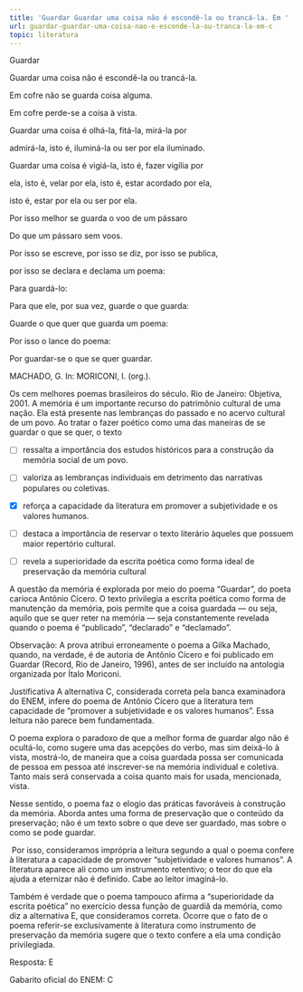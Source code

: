 ```yaml
---
title: 'Guardar Guardar uma coisa não é escondê-la ou trancá-la. Em '
url: guardar-guardar-uma-coisa-nao-e-esconde-la-ou-tranca-la-em-c
topic: literatura
---
```



Guardar

Guardar uma coisa não é escondê-la ou trancá-la.

Em cofre não se guarda coisa alguma.

Em cofre perde-se a coisa à vista.

Guardar uma coisa é olhá-la, fitá-la, mirá-la por

admirá-la, isto é, iluminá-la ou ser por ela iluminado.

Guardar uma coisa é vigiá-la, isto é, fazer vigília por

ela, isto é, velar por ela, isto é, estar acordado por ela,

isto é, estar por ela ou ser por ela.

Por isso melhor se guarda o voo de um pássaro

Do que um pássaro sem voos.

Por isso se escreve, por isso se diz, por isso se publica,

por isso se declara e declama um poema:

Para guardá-lo:

Para que ele, por sua vez, guarde o que guarda:

Guarde o que quer que guarda um poema:

Por isso o lance do poema:

Por guardar-se o que se quer guardar.

MACHADO, G. In: MORICONI, I. (org.).

Os cem melhores poemas brasileiros do século. Rio de Janeiro: Objetiva, 2001. A memória é um importante recurso do patrimônio cultural de uma nação. Ela está presente nas lembranças do passado e no acervo cultural de um povo. Ao tratar o fazer poético como uma das maneiras de se guardar o que se quer, o texto



- [ ] ressalta a importância dos estudos históricos para a construção da memória social de um povo.
- [ ] valoriza as lembranças individuais em detrimento das narrativas populares ou coletivas.
- [x] reforça a capacidade da literatura em promover a subjetividade e os valores humanos.
- [ ] destaca a importância de reservar o texto literário àqueles que possuem maior repertório cultural.
- [ ] revela a superioridade da escrita poética como forma ideal de preservação da memória cultural


A questão da memória é explorada por meio do poema “Guardar”, do poeta carioca Antônio Cícero. O texto privilegia a escrita poética como forma de manutenção da memória, pois permite que a coisa guardada — ou seja, aquilo que se quer reter na memória — seja constantemente revelada quando o poema é “publicado”, “declarado” e “declamado”.

Observação: A prova atribui erroneamente o poema a Gilka Machado, quando, na verdade, é de autoria de Antônio Cícero e foi publicado em Guardar (Record, Rio de Janeiro, 1996), antes de ser incluído na antologia organizada por Ítalo Moriconi.

Justificativa A alternativa C, considerada correta pela banca examinadora do ENEM, infere do poema de Antônio Cícero que a literatura tem capacidade de “promover a subjetividade e os valores humanos”. Essa leitura não parece bem fundamentada.

O poema explora o paradoxo de que a melhor forma de guardar algo não é ocultá-lo, como sugere uma das acepções do verbo, mas sim deixá-lo à vista, mostrá-lo, de maneira que a coisa guardada possa ser comunicada de pessoa em pessoa até inscrever-se na memória individual e coletiva. Tanto mais será conservada a coisa quanto mais for usada, mencionada, vista.

Nesse sentido, o poema faz o elogio das práticas favoráveis à construção da memória. Aborda antes uma forma de preservação que o conteúdo da preservação; não é um texto sobre o que deve ser guardado, mas sobre o como se pode guardar.

 Por isso, consideramos imprópria a leitura segundo a qual o poema confere à literatura a capacidade de promover “subjetividade e valores humanos”. A literatura aparece ali como um instrumento retentivo; o teor do que ela ajuda a eternizar não é definido. Cabe ao leitor imaginá-lo.

Também é verdade que o poema tampouco afirma a “superioridade da escrita poética” no exercício dessa função de guardiã da memória, como diz a alternativa E, que consideramos correta. Ocorre que o fato de o poema referir-se exclusivamente à literatura como instrumento de preservação da memória sugere que o texto confere a ela uma condição privilegiada.

Resposta: E

Gabarito oficial do ENEM: C

